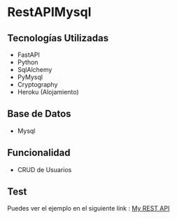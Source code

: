 # RestAPIMysql

## Tecnologías Utilizadas

- FastAPI
- Python
- SqlAlchemy
- PyMysql
- Cryptography
- Heroku (Alojamiento)

## Base de Datos
- Mysql 

## Funcionalidad

- CRUD de Usuarios

## Test

Puedes ver el ejemplo en el siguiente link : [My REST API](https://fastapi-users.herokuapp.com/)
